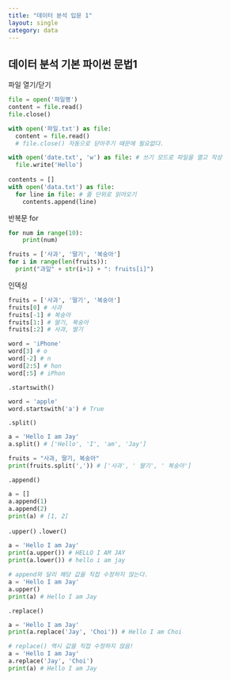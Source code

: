 ```yaml
---
title: "데이터 분석 입문 1"
layout: single
category: data
---
```


## 데이터 분석 기본 파이썬 문법1

파일 열기/닫기

```python
file = open('파일명')
content = file.read()
file.close()

with open('파일.txt') as file:
  content = file.read()
  # file.close() 자동으로 닫아주기 때문에 필요없다.

with open('date.txt', 'w') as file: # 쓰기 모드로 파일을 열고 작성
  file.write('Hello')
  
contents = []
with open('data.txt') as file:
  for line in file: # 줄 단위로 읽어오기
    contents.append(line)
```

반복문 for

```python
for num in range(10):
	print(num)
```

```python
fruits = ['사과', '딸기', '복숭아']
for i in range(len(fruits)):
  print("과일" + str(i+1) + ": fruits[i]")
```

인덱싱

```python
fruits = ['사과', '딸기', '복숭아']
fruits[0] # 사과
fruits[-1] # 복숭아
fruits[1:] # 딸기, 복숭아
fruits[:2] # 사과, 딸기

word = 'iPhone'
word[3] # o
word[-2] # n
word[2:5] # hon
word[:5] # iPhon
```

`.startswith()`

```python
word = 'apple'
word.startswith('a') # True
```

`.split()`

```python
a = 'Hello I am Jay'
a.split() # ['Hello', 'I', 'am', 'Jay']

fruits = "사과, 딸기, 복숭아"
print(fruits.split(',')) # ['사과', ' 딸기', ' 복숭아']
```

`.append()`

```python
a = []
a.append(1)
a.append(2) 
print(a) # [1, 2]
```

`.upper()`  `.lower()`

```python
a = 'Hello I am Jay'
print(a.upper()) # HELLO I AM JAY
print(a.lower()) # hello i am jay

# append와 달리 해당 값을 직접 수정하지 않는다.
a = 'Hello I am Jay'
a.upper()
print(a) # Hello I am Jay
```

`.replace()`

```python
a = 'Hello I am Jay'
print(a.replace('Jay', 'Choi')) # Hello I am Choi

# replace() 역시 값을 직접 수정하지 않음!
a = 'Hello I am Jay'
a.replace('Jay', 'Choi')
print(a) # Hello I am Jay
```

